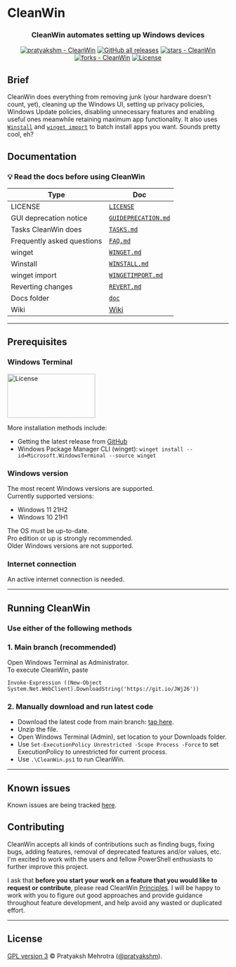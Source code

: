 # CleanWin
<h3 align ="center">CleanWin automates setting up Windows devices</h3>
<p align="center">
<a href="https://github.com/pratyakshm/CleanWin#running-cleanwin"><img src="https://img.shields.io/static/v1?label=pratyakshm&message=CleanWin&color=blue&logo=github" alt="pratyakshm - CleanWin"></a>
<a href="https://github.com/pratyakshm/CleanWin"><img alt="GitHub all releases" src="https://img.shields.io/github/downloads/pratyakshm/CleanWin/total?color=blue"></a>
<a href="https://github.com/pratyakshm/CleanWin"><img src="https://img.shields.io/github/stars/pratyakshm/CleanWin?style=social" alt="stars - CleanWin"></a>
<a href="https://github.com/pratyakshm/CleanWin"><img src="https://img.shields.io/github/forks/pratyakshm/CleanWin?style=social" alt="forks - CleanWin"></a>
<a href="#license"><img src="https://img.shields.io/badge/License-GPL_v3-blue" alt="License"></a>
</p>

## Brief
CleanWin does everything from removing junk (your hardware doesn't count, yet), cleaning up the Windows UI, setting up privacy policies, Windows Update policies, disabling unnecessary features and enabling useful ones meanwhile retaining maximum app functionality. It also uses [`Winstall`](https://github.com/pratyakshm/CleanWin/blob/main/doc/WINSTALL.md) and [`winget import`](https://docs.microsoft.com/en-us/windows/package-manager/winget/import) to batch install apps you want. Sounds pretty cool, eh?

## Documentation
### 💡 Read the docs before using CleanWin

| Type | Doc | 
|--------------|--------|
| LICENSE | [`LICENSE`](https://github.com/pratyakshm/CleanWin/blob/main/LICENSE) |
| GUI deprecation notice | [`GUIDEPRECATION.md`](https://github.com/pratyakshm/CleanWin/blob/main/doc/GUIDEPRECATION.md) |
| Tasks CleanWin does | [`TASKS.md`](https://github.com/pratyakshm/CleanWin/blob/main/doc/TASKS.md) |
| Frequently asked questions | [`FAQ.md`](https://github.com/pratyakshm/CleanWin/blob/main/doc/FAQ.md) |
| winget | [`WINGET.md`](https://github.com/pratyakshm/CleanWin/blob/main/doc/WINGET.md) |
| Winstall | [`WINSTALL.md`](https://github.com/pratyakshm/CleanWin/blob/main/doc/WINSTALL.md) |
| winget import | [`WINGETIMPORT.md`](https://github.com/pratyakshm/CleanWin/blob/main/doc/WINGETIMPORT.md) |
| Reverting changes | [`REVERT.md`](https://github.com/pratyakshm/CleanWin/blob/main/doc/REVERT.md) |
| Docs folder | [`doc`](https://github.com/pratyakshm/CleanWin/tree/main/doc) |
| Wiki | [Wiki](https://github.com/pratyakshm/CleanWin/wiki) | 

***

## Prerequisites
### Windows Terminal  
<a href="https://www.microsoft.com/en-us/p/windows-terminal/9n0dx20hk701"> <img src="https://camo.githubusercontent.com/3710844608ef5f15f9a7b5b33989ab74369d49b2f39a457632b092d12e48a8c2/68747470733a2f2f75706c6f61642e77696b696d656469612e6f72672f77696b6970656469612f636f6d6d6f6e732f662f66372f4765745f69745f66726f6d5f4d6963726f736f66745f42616467652e737667" width="200px" height="100px" alt="License"></a>

More installation methods include: 
   - Getting the latest release from [GitHub](https://github.com/microsoft/terminal/releases)
   - Windows Package Manager CLI (winget): ``winget install --id=Microsoft.WindowsTerminal --source winget``   
### Windows version
The most recent Windows versions are supported.  
Currently supported versions:
- Windows 11 21H2  
- Windows 10 21H1 

The OS must be up-to-date.  
Pro edition or up is strongly recommended.   
Older Windows versions are not supported.    
### Internet connection
An active internet connection is needed.
***

## Running CleanWin
### Use either of the following methods
### 1. Main branch (recommended)
Open Windows Terminal as Administrator.  
To execute CleanWin, paste  
```
Invoke-Expression ((New-Object System.Net.WebClient).DownloadString('https://git.io/JWj26'))
```

### 2. Manually download and run latest code
- Download the latest code from main branch: [tap here](https://github.com/pratyakshm/CleanWin/archive/refs/heads/main.zip).
- Unzip the file.
- Open Windows Terminal (Admin), set location to your Downloads folder.
- Use `Set-ExecutionPolicy Unrestricted -Scope Process -Force` to set ExecutionPolicy to unrestricted for current process.
- Use `.\CleanWin.ps1` to run CleanWin.  

***

## Known issues
Known issues are being tracked [here](https://github.com/pratyakshm/CleanWin/issues/16).  

## Contributing 
CleanWin accepts all kinds of contributions such as finding bugs, fixing bugs, adding features, removal of deprecated features and/or values, etc. I'm excited to work with the users and fellow PowerShell enthusiasts to further improve this project.

I ask that **before you start your work on a feature that you would like to request or contribute**, please read CleanWin [Principles](https://github.com/pratyakshm/CleanWin/wiki/Principles). I will be happy to work with you to figure out good approaches and provide guidance throughout feature development, and help avoid any wasted or duplicated effort.

***

## License
[GPL version 3](https://github.com/pratyakshm/CleanWin/blob/main/LICENSE) ©️ Pratyaksh Mehrotra ([@pratyakshm](https://github.com/pratyakshm)).
